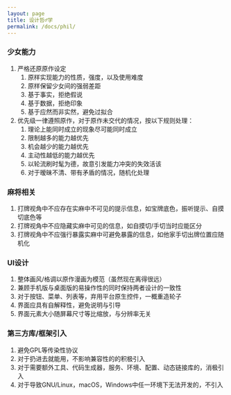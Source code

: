 ```yaml
---
layout: page
title: 设计哲♂学
permalink: /docs/phil/
---
```


### 少女能力

1. 严格还原原作设定
    1. 原样实现能力的性质，强度，以及使用难度
    1. 原样保留少女间的强弱差距
    1. 基于事实，拒绝假说
    1. 基于数据，拒绝印象
    1. 基于应然而非实然，避免过拟合
1. 优先级一律遵照原作，对于原作未交代的情况，按以下规则处理：
    1. 理论上能同时成立的现象尽可能同时成立
    1. 限制越多的能力越优先
    1. 机会越少的能力越优先
    1. 主动性越低的能力越优先
	1. 以轮流刷时髦为德，故意引发能力冲突的失效活该
    1. 对于暧昧不清、带有矛盾的情况，随机化处理

### 麻将相关

1. 打牌视角中不应存在实麻中不可见的提示信息，如宝牌底色，振听提示、自摸切底色等
1. 打牌视角中不应隐藏实麻中可见的信息，如自摸切/手切当时应能区分
1. 打牌视角中不应强行暴露实麻中可避免暴露的信息，如他家手切出牌位置应随机化

### UI设计

1. 整体画风/格调以原作漫画为模范（虽然现在离得很远）
1. 兼顾手机版与桌面版的易操作性的同时保持两者设计的一致性
1. 对于按钮、菜单、列表等，弃用平台原生控件，一概重造轮子
1. 界面应具有自解释性，避免说明与引导
1. 界面元素大小随屏幕尺寸等比缩放，与分辨率无关

### 第三方库/框架引入

1. 避免GPL等传染性协议
1. 对于扔进去就能用，不影响兼容性的的积极引入
1. 对于需要额外工具、代码生成器，服务、环境、配置、动态链接库的，消极引入
1. 对于导致GNU/Linux，macOS，Windows中任一环境下无法开发的，不引入

